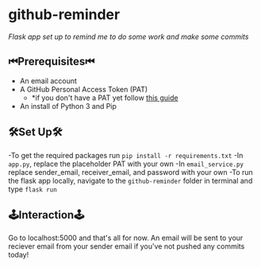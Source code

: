 # github-reminder
*Flask app set up to remind me to do some work and make some commits*

## ⏮Prerequisites⏮
- An email account
- A GitHub Personal Access Token (PAT)
  - *if you don't have a PAT yet follow [this guide](https://docs.github.com/en/github/authenticating-to-github/creating-a-personal-access-token)
- An install of Python 3 and Pip

## 🛠Set Up🛠
-To get the required packages run `pip install -r requirements.txt`
-In `app.py`, replace the placeholder PAT with your own
-In `email_service.py` replace sender_email, receiver_email, and password with your own
-To run the flask app locally, navigate to the `github-reminder` folder in terminal and type `flask run`

## 🕹Interaction🕹
Go to localhost:5000 and that's all for now. An email will be sent to your reciever email from your sender email if you've not pushed any commits today!
